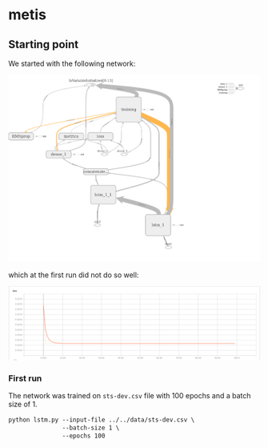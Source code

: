 # metis #

## Starting point ##

We started with the following network:

![LSTM network](./img/initial-graph.png "The first LSTM network")

which at the first run did not do so well:

![Loss](./img/initial-loss.png "The initial plotting of our loss function")


### First run ###

The network was trained on `sts-dev.csv` file with 100 epochs and a batch size of 1.
``` shell
python lstm.py --input-file ../../data/sts-dev.csv \
	           --batch-size 1 \
			   --epochs 100
```

